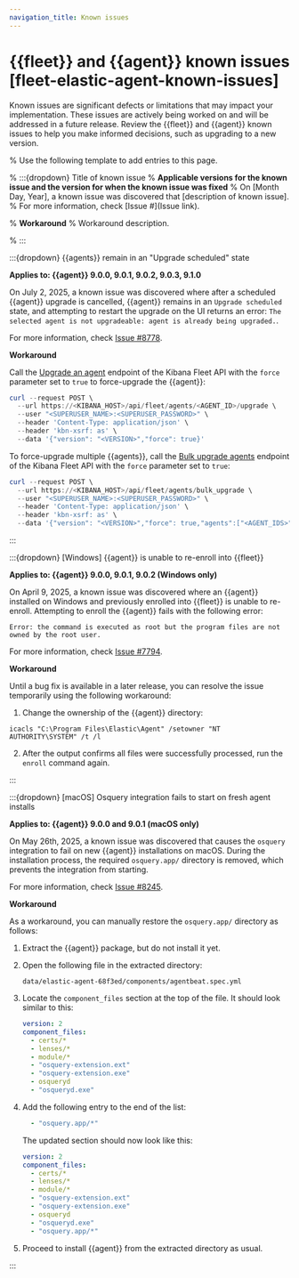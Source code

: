 ```yaml
---
navigation_title: Known issues
---
```


# {{fleet}} and {{agent}} known issues [fleet-elastic-agent-known-issues]
Known issues are significant defects or limitations that may impact your implementation. These issues are actively being worked on and will be addressed in a future release. Review the {{fleet}} and {{agent}} known issues to help you make informed decisions, such as upgrading to a new version.

% Use the following template to add entries to this page.

% :::{dropdown} Title of known issue
% **Applicable versions for the known issue and the version for when the known issue was fixed**
% On [Month Day, Year], a known issue was discovered that [description of known issue].
% For more information, check [Issue #](Issue link).

% **Workaround**
% Workaround description.

% :::

:::{dropdown} {{agents}} remain in an "Upgrade scheduled" state

**Applies to: {{agent}} 9.0.0, 9.0.1, 9.0.2, 9.0.3, 9.1.0**

On July 2, 2025, a known issue was discovered where after a scheduled {{agent}} upgrade is cancelled, {{agent}} remains in an `Upgrade scheduled` state, and attempting to restart the upgrade on the UI returns an error: `The selected agent is not upgradeable: agent is already being upgraded.`.

For more information, check [Issue #8778](https://github.com/elastic/elastic-agent/issues/8778).

**Workaround**

Call the [Upgrade an agent](https://www.elastic.co/docs/api/doc/kibana/operation/operation-post-fleet-agents-agentid-upgrade) endpoint of the Kibana Fleet API with the `force` parameter set to `true` to force-upgrade the {{agent}}:

```powershell
curl --request POST \
  --url https://<KIBANA_HOST>/api/fleet/agents/<AGENT_ID>/upgrade \
  --user "<SUPERUSER_NAME>:<SUPERUSER_PASSWORD>" \
  --header 'Content-Type: application/json' \
  --header 'kbn-xsrf: as' \
  --data '{"version": "<VERSION>","force": true}'
```

To force-upgrade multiple {{agents}}, call the [Bulk upgrade agents](https://www.elastic.co/docs/api/doc/kibana/operation/operation-post-fleet-agents-bulk-upgrade) endpoint of the Kibana Fleet API with the `force` parameter set to `true`:

```powershell
curl --request POST \
  --url https://<KIBANA_HOST>/api/fleet/agents/bulk_upgrade \
  --user "<SUPERUSER_NAME>:<SUPERUSER_PASSWORD>" \
  --header 'Content-Type: application/json' \
  --header 'kbn-xsrf: as' \
  --data '{"version": "<VERSION>","force": true,"agents":["<AGENT_IDS>"]}'
```
:::

:::{dropdown} [Windows] {{agent}} is unable to re-enroll into {{fleet}}

**Applies to: {{agent}} 9.0.0, 9.0.1, 9.0.2 (Windows only)**

On April 9, 2025, a known issue was discovered where an {{agent}} installed on Windows and previously enrolled into {{fleet}} is unable to re-enroll. Attempting to enroll the {{agent}} fails with the following error:

```shell
Error: the command is executed as root but the program files are not owned by the root user.
```

For more information, check [Issue #7794](https://github.com/elastic/elastic-agent/issues/7794).

**Workaround**

Until a bug fix is available in a later release, you can resolve the issue temporarily using the following workaround:

1. Change the ownership of the {{agent}} directory:

  ```shell
  icacls "C:\Program Files\Elastic\Agent" /setowner "NT AUTHORITY\SYSTEM" /t /l
  ```

2. After the output confirms all files were successfully processed, run the `enroll` command again.

:::

:::{dropdown} [macOS] Osquery integration fails to start on fresh agent installs

**Applies to: {{agent}} 9.0.0 and 9.0.1 (macOS only)**

On May 26th, 2025, a known issue was discovered that causes the `osquery` integration to fail on new {{agent}} installations on macOS. During the installation process, the required `osquery.app/` directory is removed, which prevents the integration from starting.

For more information, check [Issue #8245](https://github.com/elastic/elastic-agent/issues/8245).

**Workaround**

As a workaround, you can manually restore the `osquery.app/` directory as follows:

1. Extract the {{agent}} package, but do not install it yet.

2. Open the following file in the extracted directory:

   ```
   data/elastic-agent-68f3ed/components/agentbeat.spec.yml
   ```

3. Locate the `component_files` section at the top of the file. It should look similar to this:

   ```yaml
   version: 2
   component_files:
     - certs/*
     - lenses/*
     - module/*
     - "osquery-extension.ext"
     - "osquery-extension.exe"
     - osqueryd
     - "osqueryd.exe"
   ```

4. Add the following entry to the end of the list:

   ```yaml
     - "osquery.app/*"
   ```

   The updated section should now look like this:

   ```yaml
   version: 2
   component_files:
     - certs/*
     - lenses/*
     - module/*
     - "osquery-extension.ext"
     - "osquery-extension.exe"
     - osqueryd
     - "osqueryd.exe"
     - "osquery.app/*"
   ```

5. Proceed to install {{agent}} from the extracted directory as usual.

:::